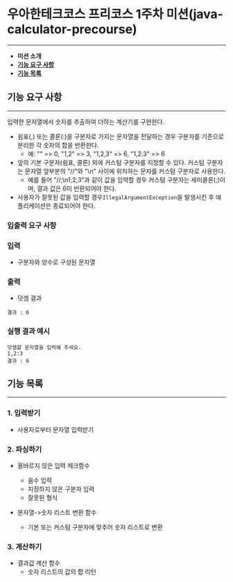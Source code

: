 # 우아한테크코스 프리코스 1주차 미션(java-calculator-precourse)

***

+ **미션 소개**
+ [**기능 요구 사항**](#기능-요구-사항)
+ [**기능 목록**](#기능-목록)

## 기능 요구 사항

***
입력한 문자열에서 숫자를 추출하여 더하는 계산기를 구현한다.

- 쉼표(,) 또는 콜론(:)을 구분자로 가지는 문자열을 전달하는 경우 구분자를 기준으로 분리한 각 숫자의 합을 반환한다.
    - 예: "" => 0, "1,2" => 3, "1,2,3" => 6, "1,2:3" => 6
- 앞의 기본 구분자(쉼표, 콜론) 외에 커스텀 구분자를 지정할 수 있다. 커스텀 구분자는 문자열 앞부분의 "//"와 "\n" 사이에 위치하는 문자를 커스텀 구분자로 사용한다.
    - 예를 들어 "//;\n1;2;3"과 같이 값을 입력할 경우 커스텀 구분자는 세미콜론(;)이며, 결과 값은 6이 반환되어야 한다.
- 사용자가 잘못된 값을 입력할 경우`IllegalArgumentException`을 발생시킨 후 애플리케이션은 종료되어야 한다.

### **입출력 요구 사항**

### **입력**

- 구분자와 양수로 구성된 문자열

### **출력**

- 덧셈 결과

```
결과 : 6
```

### **실행 결과 예시**

```
덧셈할 문자열을 입력해 주세요.
1,2:3
결과 : 6
```

## 기능 목록

***

### 1. 입력받기

* 사용자로부터 문자열 입력받기

### 2. 파싱하기

* 올바르지 않은 입력 체크함수
    * 음수 입력
    * 지정하지 않은 구분자 입력
    * 잘못된 형식

* 문자열->숫자 리스트 변환 함수
    * 기본 또는 커스텀 구분자에 맞추어 숫자 리스트로 변환

### 3. 계산하기

* 결과값 계산 함수
    * 숫자 리스트의 값의 합 리턴

